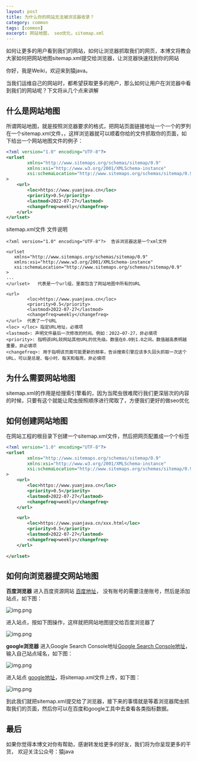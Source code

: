 ```yaml
---
layout: post
title: 为什么你的网站无法被浏览器收录？
category: common
tags: [common]
excerpt: 网站地图， seo优化，sitemap.xml
--- 
```

如何让更多的用户看到我们的网站，如何让浏览器抓取我们的网页，本博文将教会大家如何把网站地图sitemap.xml提交给浏览器，让浏览器快速找到你的网站

你好，我是Weiki，欢迎来到猿java。

当我们运维自己的网站时，都希望获取更多的用户，那么如何让用户在浏览器中看到我们的网站呢？下文将从几个点来讲解

## 什么是网站地图
所谓网站地图，就是按照浏览器要求的格式，把网站页面链接地址一个一个的罗列在一个sitemap.xml文件，，这样浏览器就可以顺着你给的文件抓取你的页面，如下给出一个网站地图文件的例子：
```xml
<?xml version="1.0" encoding="UTF-8"?>
<urlset
        xmlns="http://www.sitemaps.org/schemas/sitemap/0.9"
        xmlns:xsi="http://www.w3.org/2001/XMLSchema-instance"
        xsi:schemaLocation="http://www.sitemaps.org/schemas/sitemap/0.9"
>
    <url>
        <loc>https://www.yuanjava.cn</loc>
        <priority>0.5</priority>
        <lastmod>2022-07-27</lastmod>
        <changefreq>weekly</changefreq>
    </url>
</urlset>
```
sitemap.xml文件 文件说明
```text
<?xml version="1.0" encoding="UTF-8"?>  告诉浏览器这是一个xml文件

<urlset
   xmlns="http://www.sitemaps.org/schemas/sitemap/0.9"
   xmlns:xsi="http://www.w3.org/2001/XMLSchema-instance"
   xsi:schemaLocation="http://www.sitemaps.org/schemas/sitemap/0.9"
>
...
</urlset>   代表是一个url组，里面包含了网站地图中所有的URL

<url>
        <loc>https://www.yuanjava.cn</loc>
        <priority>0.5</priority>
        <lastmod>2022-07-27</lastmod>
        <changefreq>weekly</changefreq>
</url>  代表了一个URL
<loc> </loc> 指定URL地址，必填项
<lastmod>: 声明文件最后一次修改的时间。例如：2022–07-27，非必填项
<priority>: 指明该URL较网站其他URL的优先级。数值在0.0到1.0之间。数值越高表明越重要，非必填项
<changefreq>: 用于指明该页面可能更新的频率，告诉搜索引擎应该多久回头抓取一次这个URL，可以是总是、每小时、每天和每周，非必填项
```

## 为什么需要网站地图
sitemap.xml的作用是给搜索引擎看的，因为当爬虫很难爬行我们更深层次的内容的时候，只要有这个就能让爬虫按照顺序进行爬取了，方便我们更好的做seo优化

## 如何创建网站地图
在网站工程的根目录下创建一个sitemap.xml文件，然后把网页配置成一个个<url></url>标签
```xml
<?xml version="1.0" encoding="UTF-8"?>
<urlset
        xmlns="http://www.sitemaps.org/schemas/sitemap/0.9"
        xmlns:xsi="http://www.w3.org/2001/XMLSchema-instance"
        xsi:schemaLocation="http://www.sitemaps.org/schemas/sitemap/0.9"
>
    <url>
        <loc>https://www.yuanjava.cn</loc>
        <priority>0.5</priority>
        <lastmod>2022-07-27</lastmod>
        <changefreq>weekly</changefreq>
    </url>

    <url>
        <loc>https://www.yuanjava.cn/xxx.html</loc>
        <priority>0.5</priority>
        <lastmod>2022-07-27</lastmod>
        <changefreq>weekly</changefreq>
    </url>
    
</urlset>
```

## 如何向浏览器提交网站地图

**百度浏览器**
进入百度资源网站 [百度地址](https://ziyuan.baidu.com/site/index#/)， 没有账号的需要注册账号，然后是添加站点，如下图：

![img.png](http://yuanjava.cn/assets/md/web3/baidu.png)

进入站点，按如下图操作，这样就把网站地图提交给百度浏览器了

![img.png](http://yuanjava.cn/assets/md/web3/baidu2.png)

**google浏览器**
进入Google Search Console地址[Google Search Console地址](https://search.google.com/search-console/sitemaps)，输入自己站点域名，如下图：

![img.png](http://yuanjava.cn/assets/md/web3/g1.png)

进入站点 [google地址](https://search.google.com/search-console/sitemaps)，将sitemap.xml文件上传，如下图：

![img.png](http://yuanjava.cn/assets/md/web3/g2.png)

到此我们就把sitemap.xml提交给了浏览器，接下来的事情就是等着浏览器爬虫抓取我们的页面，然后你可以在百度和google工具中去查看各类指标数据。


## 最后
如果你觉得本博文对你有帮助，感谢转发给更多的好友，我们将为你呈现更多的干货， 欢迎关注公众号：猿java
